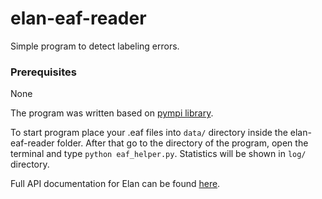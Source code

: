 # elan-eaf-reader
Simple program to detect labeling errors.

### Prerequisites
   None

   The program was written based on [pympi library](https://pypi.org/project/pympi-ling/).  

   To start program place your .eaf files into ```data/``` directory inside the elan-eaf-reader folder. After that go to the directory of the program, open the terminal and type ```python eaf_helper.py```. Statistics will be shown in ```log/``` directory.

   Full API documentation for Elan can be found [here](http://dopefishh.github.io/pympi/Elan.html).  
